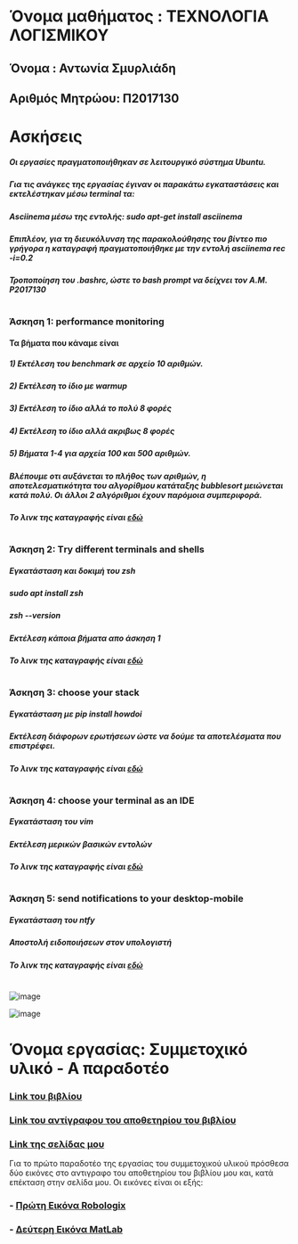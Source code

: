 # Όνομα μαθήματος : ΤΕΧΝΟΛΟΓΙΑ ΛΟΓΙΣΜΙΚΟΥ
## Όνομα : Αντωνία Σμυρλιάδη
## Αριθμός Μητρώου: Π2017130
#
# Ασκήσεις

##### Οι εργασίες πραγματοποιήθηκαν σε λειτουργικό σύστημα Ubuntu.
##### Για τις ανάγκες της εργασίας έγιναν οι παρακάτω εγκαταστάσεις και εκτελέστηκαν μέσω terminal τα:
##### Asciinema μέσω της εντολής: sudo apt-get install asciinema
##### Επιπλέον, για τη διευκόλυνση της παρακολούθησης του βίντεο πιο γρήγορα η καταγραφή πραγματοποιήθηκε με την εντολή asciinema rec -i=0.2
##### Τροποποίηση του .bashrc, ώστε το bash prompt να δείχνει τον Α.Μ. P2017130
#
### Άσκηση 1: performance monitoring
#### Τα βήματα που κάναμε είναι
##### 1) Εκτέλεση του benchmark σε αρχείο 10 αριθμών.
##### 2) Εκτέλεση το ίδιο με warmup
##### 3) Εκτέλεση το ίδιο αλλά το πολύ 8 φορές
##### 4) Εκτέλεση το ίδιο αλλά ακριβως 8 φορές
##### 5) Βήματα 1-4 για αρχεία 100 και 500 αριθμών.
#####
##### Βλέπουμε οτι αυξάνεται το πλήθος των αριθμών, η αποτελεσματικότητα του αλγορίθμου κατάταξης bubblesort μειώνεται κατά πολύ. Οι άλλοι 2 αλγόριθμοι έχουν παρόμοια συμπεριφορά.
##### Το λινκ της καταγραφής είναι [εδώ](https://asciinema.org/a/wA8fyU87rIdWW9otlXXMaF5qL)
#####
#
### Άσκηση 2: Τry different terminals and shells
##### Εγκατάσταση και δοκιμή του zsh
##### sudo apt install zsh
##### zsh --version
##### Εκτέλεση κάποια βήματα απο άσκηση 1
##### Το λινκ της καταγραφής είναι [εδώ](https://asciinema.org/a/cLFAkeiXqKClDEayC8J0FnxeS)
#
### Άσκηση 3: choose your stack
##### Εγκατάσταση με pip install howdoi
##### Εκτέλεση διάφορων ερωτήσεων ώστε να δούμε τα αποτελέσματα που επιστρέφει.
##### Το λινκ της καταγραφής είναι [εδώ](https://asciinema.org/a/RsGZVNRIpvTCSKwcnvBFiQ1Tj)
#
### Άσκηση 4: choose your terminal as an IDE
##### Εγκατάσταση του vim
##### Εκτέλεση μερικών βασικών εντολών
##### Το λινκ της καταγραφής είναι [εδώ](https://asciinema.org/a/lsMx83REj0ftLg6SvrPOAcVJl)
#
### Άσκηση 5: send notifications to your desktop-mobile
##### Εγκατάσταση του ntfy
##### Αποστολή ειδοποιήσεων στον υπολογιστή
##### Το λινκ της καταγραφής είναι [εδώ](https://asciinema.org/a/g5pNxjI9YuOWiUtQYcscMczum)
#
![image](https://github.com/p17smyr/sw/blob/P2017130/projects/2017130/97149487_923521804786800_5204253233098260480_n.jpg)

![image](https://github.com/p17smyr/sw/blob/P2017130/projects/2017130/95665332_280415906458359_3036562446870380544_n.jpg)




# Όνομα εργασίας: Συμμετοχικό υλικό - Α παραδοτέο

### [Link του βιβλίου](https://www.mibook.org)

### [Link του αντίγραφου του αποθετηρίου του βιβλίου](https://github.com/p17smyr/gr)

### [Link της σελίδας μου](//p17smyr.github.io/gr/)

Για το πρώτο παραδοτέο της εργασίας του συμμετοχικού υλικού πρόσθεσα δύο εικόνες στο αντιγραφο του αποθετηρίου του βιβλίου μου και, κατά επέκταση στην σελίδα μου. Οι εικόνες είναι οι εξής:

### - [Πρώτη Εικόνα Robologix](https://p17smyr.github.io/gr/gallery/robologix/)
### - [Δεύτερη Εικόνα MatLab](https://p17smyr.github.io/gr/gallery/matlab/)
